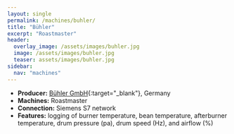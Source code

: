 ```yaml
---
layout: single
permalink: /machines/buhler/
title: "Bühler"
excerpt: "Roastmaster"
header:
  overlay_image: /assets/images/buhler.jpg
  image: /assets/images/buhler.jpg
  teaser: assets/images/buhler.jpg
sidebar:
  nav: "machines"
---
```

* __Producer:__ [Bühler GmbH](http://www.buhlergroup.com/){:target="_blank"}, Germany
* __Machines:__ Roastmaster
* __Connection:__ Siemens S7 network
* __Features:__ logging of burner temperature, bean temperature, afterburner temperature, drum pressure (pa), drum speed (Hz), and airflow (%)